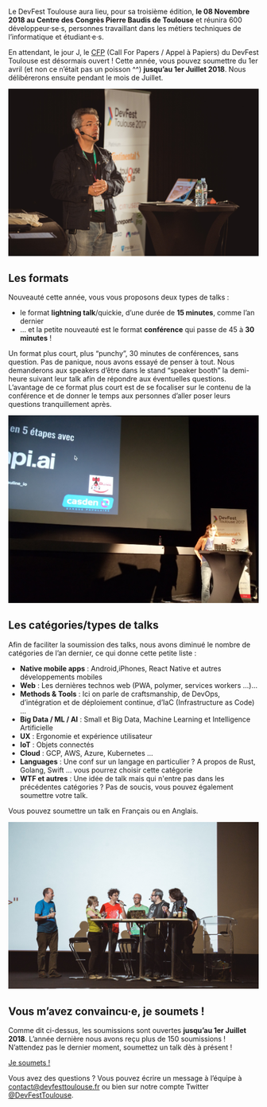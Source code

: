 Le DevFest Toulouse aura lieu, pour sa troisième édition, **le 08 Novembre 2018 au Centre des Congrès Pierre Baudis de Toulouse** et réunira 600 développeur·se·s, personnes travaillant dans les métiers techniques de l’informatique et étudiant·e·s.

En attendant, le jour J, le [CFP](https://devfest-toulouse.cfp.io/) (Call For Papers / Appel à Papiers) du DevFest Toulouse est désormais ouvert ! Cette année, vous pouvez soumettre du 1er avril (et non ce n’était pas un poisson ^^) **jusqu’au 1er Juillet 2018**. Nous délibérerons ensuite pendant le mois de Juillet.

![](images/posts/2018-04-03-cfp/sylvain.jpg)

## Les formats

Nouveauté cette année, vous vous proposons deux types de talks :
- le format **lightning talk**/quickie, d’une durée de **15 minutes**, comme l’an dernier
- … et la petite nouveauté est le format **conférence** qui passe de 45 à **30 minutes** !

Un format plus court, plus “punchy”, 30 minutes de conférences, sans question.
Pas de panique, nous avons essayé de penser à tout. Nous demanderons aux speakers d’être dans le  stand “speaker booth” la demi-heure suivant leur talk afin de répondre aux éventuelles questions.
L’avantage de ce format plus court est de se focaliser sur le contenu de la conférence et de donner le temps aux personnes d’aller poser leurs questions tranquillement après.

![](images/posts/2018-04-03-cfp/pauline.jpg)

## Les catégories/types de talks

Afin de faciliter la soumission des talks, nous avons diminué le nombre de catégories de l’an dernier, ce qui donne cette petite liste :

- **Native mobile apps** : Android,iPhones, React Native et autres développements mobiles
- **Web** : Les dernières technos web (PWA, polymer, services workers ...)...
- **Methods & Tools** : Ici on parle de craftsmanship, de DevOps, d’intégration et de déploiement continue, d’IaC (Infrastructure as Code) ...
- **Big Data / ML / AI** : Small et Big Data, Machine Learning et Intelligence Artificielle
- **UX** : Ergonomie et expérience utilisateur
- **IoT** : Objets connectés
- **Cloud** : GCP, AWS, Azure, Kubernetes ...
- **Languages** : Une conf sur un langage en particulier ? A propos de Rust, Golang, Swift … vous pourrez choisir cette catégorie
- **WTF et autres** : Une idée de talk mais qui n'entre pas dans les précédentes catégories ? Pas de soucis, vous pouvez également soumettre votre talk.

Vous pouvez soumettre un talk en Français ou en Anglais.

![](images/posts/2018-04-03-cfp/speakers.jpg)

## Vous m’avez convaincu·e, je soumets !

Comme dit ci-dessus, les soumissions sont ouvertes **jusqu’au 1er Juillet 2018**. L’année dernière nous avons reçu plus de 150 soumissions ! N’attendez pas le dernier moment, soumettez un talk dès à présent !

<div layout horizontal center-justified>
<a href="https://devfest-toulouse.cfp.io/#/dashboard" rel="noopener noreferrer">
  <paper-button primary>Je soumets !</paper-button>
</a>
</div>

Vous avez des questions ? Vous pouvez écrire un message à l’équipe à [contact@devfesttoulouse.fr](contact@devfesttoulouse.fr
) ou bien sur notre compte Twitter [@DevFestToulouse](https://devfesttoulouse.fr).
